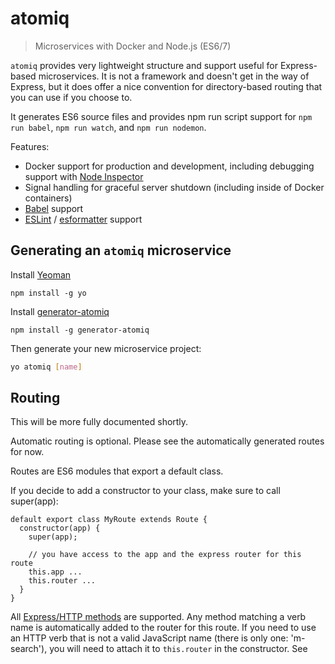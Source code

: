 atomiq
======

> Microservices with Docker and Node.js (ES6/7)

`atomiq` provides very lightweight structure and support useful for Express-based microservices. It is
not a framework and doesn't get in the way of Express, but it does offer a nice convention
for directory-based routing that you can use if you choose to.

It generates ES6 source files and provides npm run script support for `npm run babel`, `npm run watch`,
and `npm run nodemon`.

Features:

  * Docker support for production and development, including debugging support with [Node Inspector](https://github.com/node-inspector/node-inspector)
  * Signal handling for graceful server shutdown (including inside of Docker containers)
  * [Babel](https://babeljs.io) support
  * [ESLint](http://eslint.org/) / [esformatter](https://github.com/millermedeiros/esformatter) support


## Generating an `atomiq` microservice

Install [Yeoman](http://yeoman.io)

    npm install -g yo

Install [generator-atomiq](https://github.com/atomiqio/generator-atomiq)

    npm install -g generator-atomiq


Then generate your new microservice project:

```bash
yo atomiq [name]
```

## Routing

This will be more fully documented shortly.


Automatic routing is optional. Please see the automatically generated routes for now.

Routes are ES6 modules that export a default class.

If you decide to add a constructor to your class, make sure to call super(app):

    default export class MyRoute extends Route {
      constructor(app) {
        super(app);

        // you have access to the app and the express router for this route
        this.app ...
        this.router ...
      }
    }

All [Express/HTTP methods](http://expressjs.com/en/4x/api.html#app.METHOD) are supported. Any method matching a verb name is automatically
added to the router for this route. If you need to use an HTTP verb that is not a
valid JavaScript name (there is only one: 'm-search'), you will need to attach it to `this.router` in the constructor. See
